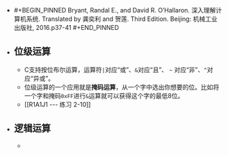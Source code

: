 - #+BEGIN_PINNED
  Bryant, Randal E., and David R. O’Hallaron. 深入理解计算机系统. Translated by 龚奕利 and 贺莲. Third Edition. Beijing: 机械工业出版社, 2016.p37-41
  #+END_PINNED
- ## 位级运算
	- C支持按位布尔运算，运算符`|`对应“或”、`&`对应“且”、 `~` 对应“非”、`^`对应“异或”。
	- 位级运算的一个应用就是**掩码运算**，从一个字中选出你想要的位。比如将一个字和掩码`0xFF`进行`&`运算就可以获得这个字的最低8位。
	- [[R1A1J1 --- 练习 2-10]]
- ## 逻辑运算
	-